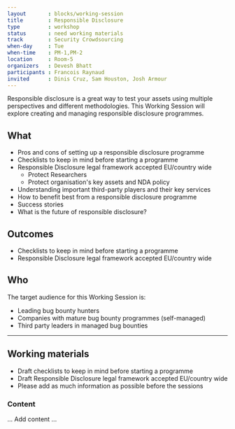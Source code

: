 ```yaml
---
layout       : blocks/working-session
title        : Responsible Disclosure
type         : workshop
status       : need working materials
track        : Security Crowdsourcing
when-day     : Tue
when-time    : PM-1,PM-2
location     : Room-5
organizers   : Devesh Bhatt
participants : Francois Raynaud
invited      : Dinis Cruz, Sam Houston, Josh Armour
---
```


Responsible disclosure is a great way to test your assets using multiple perspectives and different methodologies. This Working Session will explore creating and managing responsible disclosure programmes. 

## What

- Pros and cons of setting up a responsible disclosure programme
- Checklists to keep in mind before starting a programme
- Responsible Disclosure legal framework accepted EU/country wide
   - Protect Researchers
   - Protect organisation's key assets and NDA policy
- Understanding important third-party players and their key services
- How to benefit best from a responsible disclosure programme
- Success stories
- What is the future of responsible disclosure?

## Outcomes 

- Checklists to keep in mind before starting a programme
- Responsible Disclosure legal framework accepted EU/country wide

## Who

The target audience for this Working Session is:

* Leading bug bounty hunters
* Companies with mature bug bounty programmes (self-managed)
* Third party leaders in managed bug bounties

--- 

## Working materials

- Draft checklists to keep in mind before starting a programme
- Draft Responsible Disclosure legal framework accepted EU/country wide
- Please add as much information as possible before the sessions

### Content

... Add content ...
